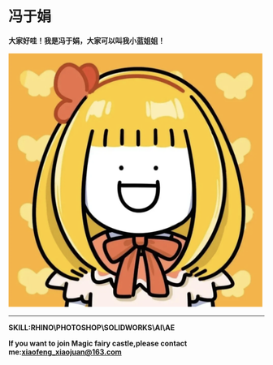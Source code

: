 # 冯于娟
**大家好哇！我是冯于娟，大家可以叫我小蓝姐姐！**
<div>
  <img src="https://github.com/erkoww/YSD_img/blob/main/img/FYJ.png?raw=true" width = "500"/>
</div>

***
**SKILL:RHINO\PHOTOSHOP\SOLIDWORKS\AI\AE**

**If you want to join Magic fairy castle,please contact me:xiaofeng_xiaojuan@163.com**